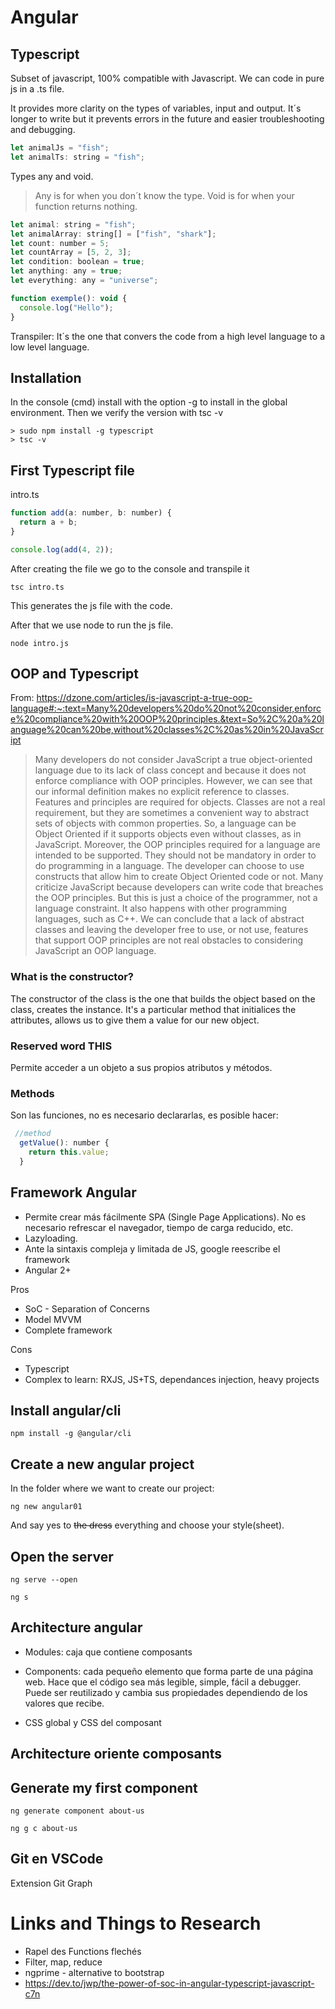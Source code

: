 # Angular

## Typescript

Subset of javascript, 100% compatible with Javascript.
We can code in pure js in a .ts file.

It provides more clarity on the types of variables, input and output. It´s longer to write but it prevents errors in the future and easier troubleshooting and debugging.

```js
let animalJs = "fish";
let animalTs: string = "fish";
```

Types any and void.

> Any is for when you don´t know the type.
> Void is for when your function returns nothing.

```js
let animal: string = "fish";
let animalArray: string[] = ["fish", "shark"];
let count: number = 5;
let countArray = [5, 2, 3];
let condition: boolean = true;
let anything: any = true;
let everything: any = "universe";

function exemple(): void {
  console.log("Hello");
}
```

Transpiler: It´s the one that convers the code from a high level language to a low level language.

## Installation

In the console (cmd) install with the option -g to install in the global environment. Then we verify the version with tsc -v

```console
> sudo npm install -g typescript
> tsc -v
```

## First Typescript file

intro.ts

```js
function add(a: number, b: number) {
  return a + b;
}

console.log(add(4, 2));
```

After creating the file we go to the console and transpile it

```console
tsc intro.ts
```

This generates the js file with the code.

After that we use node to run the js file.

```console
node intro.js
```

## OOP and Typescript

From: <https://dzone.com/articles/is-javascript-a-true-oop-language#:~:text=Many%20developers%20do%20not%20consider,enforce%20compliance%20with%20OOP%20principles.&text=So%2C%20a%20language%20can%20be,without%20classes%2C%20as%20in%20JavaScript>

> Many developers do not consider JavaScript a true object-oriented language due to its lack of class concept and because it does not enforce compliance with OOP principles.
> However, we can see that our informal definition makes no explicit reference to classes. Features and principles are required for objects. Classes are not a real requirement, but they are sometimes a convenient way to abstract sets of objects with common properties. So, a language can be Object Oriented if it supports objects even without classes, as in JavaScript.
> Moreover, the OOP principles required for a language are intended to be supported. They should not be mandatory in order to do programming in a language. The developer can choose to use constructs that allow him to create Object Oriented code or not. Many criticize JavaScript because developers can write code that breaches the OOP principles. But this is just a choice of the programmer, not a language constraint. It also happens with other programming languages, such as C++.
> We can conclude that a lack of abstract classes and leaving the developer free to use, or not use, features that support OOP principles are not real obstacles to considering JavaScript an OOP language.

### What is the constructor?

The constructor of the class is the one that builds the object based on the class, creates the instance. It's a particular method that initialices the attributes, allows us to give them a value for our new object.

### Reserved word THIS

Permite acceder a un objeto a sus propios atributos y métodos.

### Methods

Son las funciones, no es necesario declararlas, es posible hacer:

```js
 //method
  getValue(): number {
    return this.value;
  }
```

## Framework Angular

- Permite crear más fácilmente SPA (Single Page Applications). No es necesario refrescar el navegador, tiempo de carga reducido, etc.
- Lazyloading.
- Ante la sintaxis compleja y limitada de JS, google reescribe el framework
- Angular 2+

Pros

- SoC - Separation of Concerns
- Model MVVM
- Complete framework

Cons

- Typescript
- Complex to learn: RXJS, JS+TS, dependances injection, heavy projects

## Install angular/cli

```console
npm install -g @angular/cli
```

## Create a new angular project

In the folder where we want to create our project:

```console
ng new angular01
```

And say yes to ~~the dress~~ everything and choose your style(sheet).

## Open the server

```console
ng serve --open
```

```console
ng s
```

## Architecture angular

- Modules: caja que contiene composants
- Components: cada pequeño elemento que forma parte de una página web. Hace que el código sea más legible, simple, fácil a debugger. Puede ser reutilizado y cambia sus propiedades dependiendo de los valores que recibe.

- CSS global y CSS del composant

## Architecture oriente composants

## Generate my first component

```console
ng generate component about-us

ng g c about-us
```

## Git en VSCode

Extension Git Graph

# Links and Things to Research

- Rapel des Functions flechés
- Filter, map, reduce
- ngprime - alternative to bootstrap
- <https://dev.to/jwp/the-power-of-soc-in-angular-typescript-javascript-c7n>
